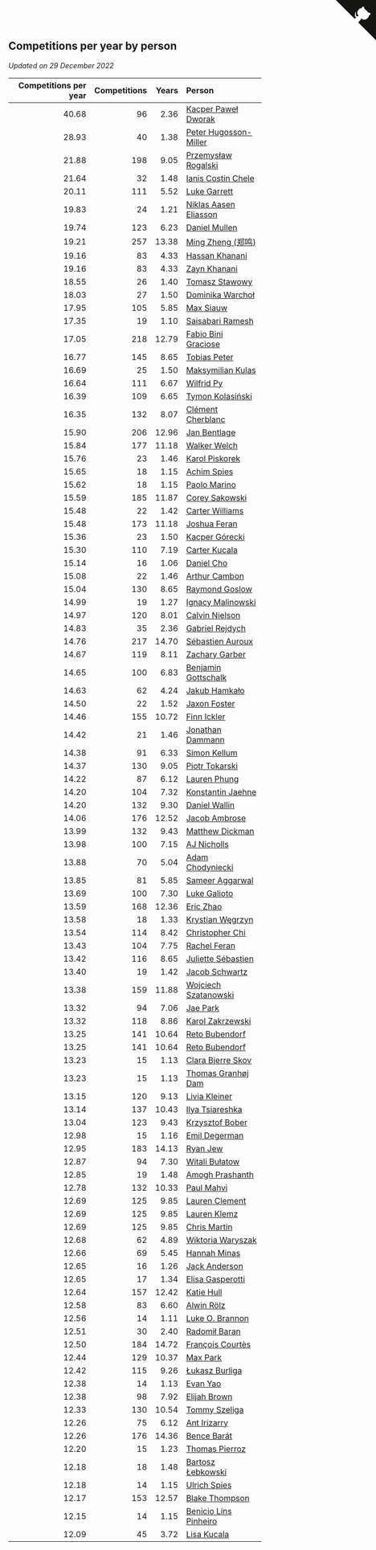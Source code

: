 ## Competitions per year by person

*Updated on 29 December 2022*

| Competitions per year | Competitions | Years | Person |
| ---: | ---: | ---: | :--- |
| 40.68 | 96 | 2.36 | [Kacper Paweł Dworak](https://www.worldcubeassociation.org/persons/2020DWOR01) |
| 28.93 | 40 | 1.38 | [Peter Hugosson-Miller](https://www.worldcubeassociation.org/persons/2021HUGO01) |
| 21.88 | 198 | 9.05 | [Przemysław Rogalski](https://www.worldcubeassociation.org/persons/2013ROGA02) |
| 21.64 | 32 | 1.48 | [Ianis Costin Chele](https://www.worldcubeassociation.org/persons/2021CHEL01) |
| 20.11 | 111 | 5.52 | [Luke Garrett](https://www.worldcubeassociation.org/persons/2017GARR05) |
| 19.83 | 24 | 1.21 | [Niklas Aasen Eliasson](https://www.worldcubeassociation.org/persons/2021ELIA01) |
| 19.74 | 123 | 6.23 | [Daniel Mullen](https://www.worldcubeassociation.org/persons/2016MULL04) |
| 19.21 | 257 | 13.38 | [Ming Zheng (郑鸣)](https://www.worldcubeassociation.org/persons/2009ZHEN11) |
| 19.16 | 83 | 4.33 | [Hassan Khanani](https://www.worldcubeassociation.org/persons/2018KHAN26) |
| 19.16 | 83 | 4.33 | [Zayn Khanani](https://www.worldcubeassociation.org/persons/2018KHAN28) |
| 18.55 | 26 | 1.40 | [Tomasz Stawowy](https://www.worldcubeassociation.org/persons/2021STAW01) |
| 18.03 | 27 | 1.50 | [Dominika Warchoł](https://www.worldcubeassociation.org/persons/2021WARC01) |
| 17.95 | 105 | 5.85 | [Max Siauw](https://www.worldcubeassociation.org/persons/2017SIAU02) |
| 17.35 | 19 | 1.10 | [Saisabari Ramesh](https://www.worldcubeassociation.org/persons/2021RAME01) |
| 17.05 | 218 | 12.79 | [Fabio Bini Graciose](https://www.worldcubeassociation.org/persons/2010GRAC02) |
| 16.77 | 145 | 8.65 | [Tobias Peter](https://www.worldcubeassociation.org/persons/2014PETE03) |
| 16.69 | 25 | 1.50 | [Maksymilian Kulas](https://www.worldcubeassociation.org/persons/2021KULA02) |
| 16.64 | 111 | 6.67 | [Wilfrid Py](https://www.worldcubeassociation.org/persons/2016PYWI01) |
| 16.39 | 109 | 6.65 | [Tymon Kolasiński](https://www.worldcubeassociation.org/persons/2016KOLA02) |
| 16.35 | 132 | 8.07 | [Clément Cherblanc](https://www.worldcubeassociation.org/persons/2014CHER05) |
| 15.90 | 206 | 12.96 | [Jan Bentlage](https://www.worldcubeassociation.org/persons/2010BENT01) |
| 15.84 | 177 | 11.18 | [Walker Welch](https://www.worldcubeassociation.org/persons/2011WELC01) |
| 15.76 | 23 | 1.46 | [Karol Piskorek](https://www.worldcubeassociation.org/persons/2021PISK01) |
| 15.65 | 18 | 1.15 | [Achim Spies](https://www.worldcubeassociation.org/persons/2021SPIE01) |
| 15.62 | 18 | 1.15 | [Paolo Marino](https://www.worldcubeassociation.org/persons/2021MARI04) |
| 15.59 | 185 | 11.87 | [Corey Sakowski](https://www.worldcubeassociation.org/persons/2011SAKO01) |
| 15.48 | 22 | 1.42 | [Carter Williams](https://www.worldcubeassociation.org/persons/2021WILL06) |
| 15.48 | 173 | 11.18 | [Joshua Feran](https://www.worldcubeassociation.org/persons/2011FERA01) |
| 15.36 | 23 | 1.50 | [Kacper Górecki](https://www.worldcubeassociation.org/persons/2021GORE01) |
| 15.30 | 110 | 7.19 | [Carter Kucala](https://www.worldcubeassociation.org/persons/2015KUCA01) |
| 15.14 | 16 | 1.06 | [Daniel Cho](https://www.worldcubeassociation.org/persons/2021CHOD01) |
| 15.08 | 22 | 1.46 | [Arthur Cambon](https://www.worldcubeassociation.org/persons/2021CAMB01) |
| 15.04 | 130 | 8.65 | [Raymond Goslow](https://www.worldcubeassociation.org/persons/2014GOSL01) |
| 14.99 | 19 | 1.27 | [Ignacy Malinowski](https://www.worldcubeassociation.org/persons/2021MALI02) |
| 14.97 | 120 | 8.01 | [Calvin Nielson](https://www.worldcubeassociation.org/persons/2014NIEL03) |
| 14.83 | 35 | 2.36 | [Gabriel Rejdych](https://www.worldcubeassociation.org/persons/2020REJD01) |
| 14.76 | 217 | 14.70 | [Sébastien Auroux](https://www.worldcubeassociation.org/persons/2008AURO01) |
| 14.67 | 119 | 8.11 | [Zachary Garber](https://www.worldcubeassociation.org/persons/2014GARB01) |
| 14.65 | 100 | 6.83 | [Benjamin Gottschalk](https://www.worldcubeassociation.org/persons/2016GOTT01) |
| 14.63 | 62 | 4.24 | [Jakub Hamkało](https://www.worldcubeassociation.org/persons/2018HAMK01) |
| 14.50 | 22 | 1.52 | [Jaxon Foster](https://www.worldcubeassociation.org/persons/2021FOST01) |
| 14.46 | 155 | 10.72 | [Finn Ickler](https://www.worldcubeassociation.org/persons/2012ICKL01) |
| 14.42 | 21 | 1.46 | [Jonathan Dammann](https://www.worldcubeassociation.org/persons/2021DAMM01) |
| 14.38 | 91 | 6.33 | [Simon Kellum](https://www.worldcubeassociation.org/persons/2016KELL12) |
| 14.37 | 130 | 9.05 | [Piotr Tokarski](https://www.worldcubeassociation.org/persons/2013TOKA01) |
| 14.22 | 87 | 6.12 | [Lauren Phung](https://www.worldcubeassociation.org/persons/2016PHUN02) |
| 14.20 | 104 | 7.32 | [Konstantin Jaehne](https://www.worldcubeassociation.org/persons/2015JAEH01) |
| 14.20 | 132 | 9.30 | [Daniel Wallin](https://www.worldcubeassociation.org/persons/2013WALL03) |
| 14.06 | 176 | 12.52 | [Jacob Ambrose](https://www.worldcubeassociation.org/persons/2010AMBR01) |
| 13.99 | 132 | 9.43 | [Matthew Dickman](https://www.worldcubeassociation.org/persons/2013DICK01) |
| 13.98 | 100 | 7.15 | [AJ Nicholls](https://www.worldcubeassociation.org/persons/2015NICH04) |
| 13.88 | 70 | 5.04 | [Adam Chodyniecki](https://www.worldcubeassociation.org/persons/2017CHOD02) |
| 13.85 | 81 | 5.85 | [Sameer Aggarwal](https://www.worldcubeassociation.org/persons/2017AGGA01) |
| 13.69 | 100 | 7.30 | [Luke Galioto](https://www.worldcubeassociation.org/persons/2015GALI02) |
| 13.59 | 168 | 12.36 | [Eric Zhao](https://www.worldcubeassociation.org/persons/2010ZHAO19) |
| 13.58 | 18 | 1.33 | [Krystian Węgrzyn](https://www.worldcubeassociation.org/persons/2021WEGR01) |
| 13.54 | 114 | 8.42 | [Christopher Chi](https://www.worldcubeassociation.org/persons/2014CHIC01) |
| 13.43 | 104 | 7.75 | [Rachel Feran](https://www.worldcubeassociation.org/persons/2015FERA01) |
| 13.42 | 116 | 8.65 | [Juliette Sébastien](https://www.worldcubeassociation.org/persons/2014SEBA01) |
| 13.40 | 19 | 1.42 | [Jacob Schwartz](https://www.worldcubeassociation.org/persons/2021SCHW01) |
| 13.38 | 159 | 11.88 | [Wojciech Szatanowski](https://www.worldcubeassociation.org/persons/2011SZAT01) |
| 13.32 | 94 | 7.06 | [Jae Park](https://www.worldcubeassociation.org/persons/2015PARK24) |
| 13.32 | 118 | 8.86 | [Karol Zakrzewski](https://www.worldcubeassociation.org/persons/2014ZAKR01) |
| 13.25 | 141 | 10.64 | [Reto Bubendorf](https://www.worldcubeassociation.org/persons/2012BUBE01) |
| 13.25 | 141 | 10.64 | [Reto Bubendorf](https://www.worldcubeassociation.org/persons/2012BUBE01) |
| 13.23 | 15 | 1.13 | [Clara Bjerre Skov](https://www.worldcubeassociation.org/persons/2021SKOV01) |
| 13.23 | 15 | 1.13 | [Thomas Granhøj Dam](https://www.worldcubeassociation.org/persons/2021DAMT01) |
| 13.15 | 120 | 9.13 | [Livia Kleiner](https://www.worldcubeassociation.org/persons/2013KLEI03) |
| 13.14 | 137 | 10.43 | [Ilya Tsiareshka](https://www.worldcubeassociation.org/persons/2012TERE01) |
| 13.04 | 123 | 9.43 | [Krzysztof Bober](https://www.worldcubeassociation.org/persons/2013BOBE01) |
| 12.98 | 15 | 1.16 | [Emil Degerman](https://www.worldcubeassociation.org/persons/2021DEGE01) |
| 12.95 | 183 | 14.13 | [Ryan Jew](https://www.worldcubeassociation.org/persons/2008JEWR01) |
| 12.87 | 94 | 7.30 | [Witali Bułatow](https://www.worldcubeassociation.org/persons/2015BUAT01) |
| 12.85 | 19 | 1.48 | [Amogh Prashanth](https://www.worldcubeassociation.org/persons/2021PRAS01) |
| 12.78 | 132 | 10.33 | [Paul Mahvi](https://www.worldcubeassociation.org/persons/2012MAHV01) |
| 12.69 | 125 | 9.85 | [Lauren Clement](https://www.worldcubeassociation.org/persons/2013KLEM01) |
| 12.69 | 125 | 9.85 | [Lauren Klemz](https://www.worldcubeassociation.org/persons/2013KLEM01) |
| 12.69 | 125 | 9.85 | [Chris Martin](https://www.worldcubeassociation.org/persons/2013MART03) |
| 12.68 | 62 | 4.89 | [Wiktoria Waryszak](https://www.worldcubeassociation.org/persons/2018WARY01) |
| 12.66 | 69 | 5.45 | [Hannah Minas](https://www.worldcubeassociation.org/persons/2017MINA04) |
| 12.65 | 16 | 1.26 | [Jack Anderson](https://www.worldcubeassociation.org/persons/2021ANDE05) |
| 12.65 | 17 | 1.34 | [Elisa Gasperotti](https://www.worldcubeassociation.org/persons/2021GASP01) |
| 12.64 | 157 | 12.42 | [Katie Hull](https://www.worldcubeassociation.org/persons/2010HULL01) |
| 12.58 | 83 | 6.60 | [Alwin Rölz](https://www.worldcubeassociation.org/persons/2016ROLZ01) |
| 12.56 | 14 | 1.11 | [Luke O. Brannon](https://www.worldcubeassociation.org/persons/2021BRAN02) |
| 12.51 | 30 | 2.40 | [Radomił Baran](https://www.worldcubeassociation.org/persons/2020BARA02) |
| 12.50 | 184 | 14.72 | [François Courtès](https://www.worldcubeassociation.org/persons/2008COUR01) |
| 12.44 | 129 | 10.37 | [Max Park](https://www.worldcubeassociation.org/persons/2012PARK03) |
| 12.42 | 115 | 9.26 | [Łukasz Burliga](https://www.worldcubeassociation.org/persons/2013BURL01) |
| 12.38 | 14 | 1.13 | [Evan Yao](https://www.worldcubeassociation.org/persons/2021YAOE02) |
| 12.38 | 98 | 7.92 | [Elijah Brown](https://www.worldcubeassociation.org/persons/2015BROW03) |
| 12.33 | 130 | 10.54 | [Tommy Szeliga](https://www.worldcubeassociation.org/persons/2012SZEL01) |
| 12.26 | 75 | 6.12 | [Ant Irizarry](https://www.worldcubeassociation.org/persons/2016IRIZ02) |
| 12.26 | 176 | 14.36 | [Bence Barát](https://www.worldcubeassociation.org/persons/2008BARA01) |
| 12.20 | 15 | 1.23 | [Thomas Pierroz](https://www.worldcubeassociation.org/persons/2021PIER01) |
| 12.18 | 18 | 1.48 | [Bartosz Łebkowski](https://www.worldcubeassociation.org/persons/2021LEBK01) |
| 12.18 | 14 | 1.15 | [Ulrich Spies](https://www.worldcubeassociation.org/persons/2021SPIE02) |
| 12.17 | 153 | 12.57 | [Blake Thompson](https://www.worldcubeassociation.org/persons/2010THOM03) |
| 12.15 | 14 | 1.15 | [Benicio Lins Pinheiro](https://www.worldcubeassociation.org/persons/2021PINH01) |
| 12.09 | 45 | 3.72 | [Lisa Kucala](https://www.worldcubeassociation.org/persons/2019KUCA01) |


<a href="https://github.com/JustinTimeCuber/wca_statistics" class="github-corner" aria-label="View source on Github"><svg width="80" height="80" viewBox="0 0 250 250" style="fill:#151513; color:#fff; position: absolute; top: 0; border: 0; right: 0;" aria-hidden="true"><path d="M0,0 L115,115 L130,115 L142,142 L250,250 L250,0 Z"></path><path d="M128.3,109.0 C113.8,99.7 119.0,89.6 119.0,89.6 C122.0,82.7 120.5,78.6 120.5,78.6 C119.2,72.0 123.4,76.3 123.4,76.3 C127.3,80.9 125.5,87.3 125.5,87.3 C122.9,97.6 130.6,101.9 134.4,103.2" fill="currentColor" style="transform-origin: 130px 106px;" class="octo-arm"></path><path d="M115.0,115.0 C114.9,115.1 118.7,116.5 119.8,115.4 L133.7,101.6 C136.9,99.2 139.9,98.4 142.2,98.6 C133.8,88.0 127.5,74.4 143.8,58.0 C148.5,53.4 154.0,51.2 159.7,51.0 C160.3,49.4 163.2,43.6 171.4,40.1 C171.4,40.1 176.1,42.5 178.8,56.2 C183.1,58.6 187.2,61.8 190.9,65.4 C194.5,69.0 197.7,73.2 200.1,77.6 C213.8,80.2 216.3,84.9 216.3,84.9 C212.7,93.1 206.9,96.0 205.4,96.6 C205.1,102.4 203.0,107.8 198.3,112.5 C181.9,128.9 168.3,122.5 157.7,114.1 C157.9,116.9 156.7,120.9 152.7,124.9 L141.0,136.5 C139.8,137.7 141.6,141.9 141.8,141.8 Z" fill="currentColor" class="octo-body"></path></svg></a><style>.github-corner:hover .octo-arm{animation:octocat-wave 560ms ease-in-out}@keyframes octocat-wave{0%,100%{transform:rotate(0)}20%,60%{transform:rotate(-25deg)}40%,80%{transform:rotate(10deg)}}@media (max-width:500px){.github-corner:hover .octo-arm{animation:none}.github-corner .octo-arm{animation:octocat-wave 560ms ease-in-out}}</style>
